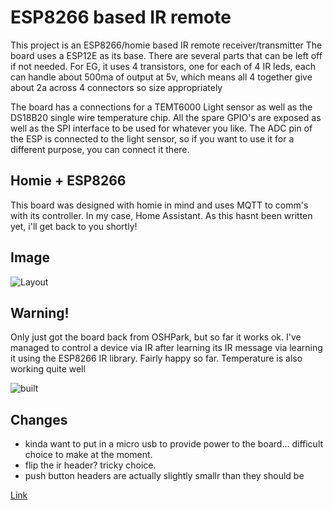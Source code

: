 # ESP8266 based IR remote

This project is an ESP8266/homie based IR remote receiver/transmitter
The board uses a ESP12E as its base. There are several parts that can
be left off if not needed. For EG, it uses 4 transistors, one for each
of 4 IR leds, each can handle about 500ma of output at 5v, which means
all 4 together give about 2a across 4 connectors so size appropriately

The board has a connections for a TEMT6000 Light sensor as well as the
DS18B20 single wire temperature chip. All the spare GPIO's are exposed
as well as the SPI interface to be used for whatever you like. The ADC
pin of the ESP is connected to the light sensor, so if you want to use
it for a different purpose, you can connect it there.

## Homie + ESP8266

This board was designed with homie in mind and uses MQTT to comm's
with its controller. In my case, Home Assistant. As this hasnt been
written yet, i'll get back to you shortly!

## Image

![Layout](https://raw.githubusercontent.com/takigama/HomeAutomationExperiments/master/IRRemote/images/3dView.png)

## Warning!

Only just got the board back from OSHPark, but so far it works ok. I've
managed to control a device via IR after learning its IR message via
learning it using the ESP8266 IR library. Fairly happy so far. Temperature
is also working quite well

![built](https://raw.githubusercontent.com/takigama/HomeAutomationExperiments/master/IRRemote/images/build1.jpg)

## Changes

* kinda want to put in a micro usb to provide power to the board... 
difficult choice to make at the moment.
* flip the ir header? tricky choice.
* push button headers are actually slightly smallr than they should be

[Link](https://oshpark.com/shared_projects/DOv10233)

